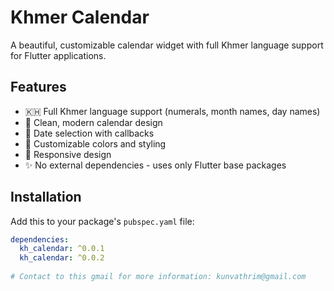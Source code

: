 # Khmer Calendar

A beautiful, customizable calendar widget with full Khmer language support for Flutter applications.

## Features

- 🇰🇭 Full Khmer language support (numerals, month names, day names)
- 📅 Clean, modern calendar design
- 🎯 Date selection with callbacks
- 🎨 Customizable colors and styling
- 📱 Responsive design
- ✨ No external dependencies - uses only Flutter base packages

## Installation

Add this to your package's `pubspec.yaml` file:

```yaml
dependencies:
  kh_calendar: ^0.0.1
  kh_calendar: ^0.0.2
  
# Contact to this gmail for more information: kunvathrim@gmail.com
